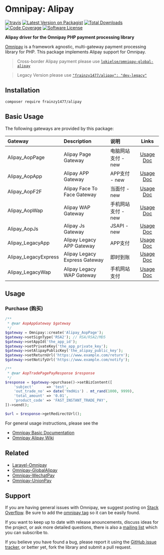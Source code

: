 # Omnipay: Alipay

[![travis][ico-travis]][link-travis]
[![Latest Version on Packagist][ico-version]][link-packagist]
[![Total Downloads][ico-downloads]][link-downloads]
[![Code Coverage][ico-code-coverage]][link-code-coverage]
[![Software License][ico-license]](LICENSE)


**Alipay driver for the Omnipay PHP payment processing library**

[Omnipay](https://github.com/omnipay/omnipay) is a framework agnostic, multi-gateway payment
processing library for PHP. This package implements Alipay support for Omnipay.

> Cross-border Alipay payment please use [`lokielse/omnipay-global-alipay`](https://github.com/lokielse/omnipay-global-alipay)
 
> Legacy Version please use [`"frainzy1477/alipay": "dev-legacy"`](https://github.com/frainzy1477/alipay/tree/legacy)

## Installation

    composer require frainzy1477/alipay

## Basic Usage

The following gateways are provided by this package:

| Gateway       	    		|         Description             |说明                 | Links |
|:---------------	    	|:---------------------------     |:---------         |:----------:|
| Alipay_AopPage 	    		| Alipay Page Gateway             |电脑网站支付 - new    | [Usage][link-wiki-aop-page] [Doc][link-doc-aop-page] |
| Alipay_AopApp 	    		| Alipay APP Gateway              |APP支付 - new    | [Usage][link-wiki-aop-app] [Doc][link-doc-aop-app] |
| Alipay_AopF2F 	    		| Alipay Face To Face Gateway     |当面付 - new         | [Usage][link-wiki-aop-f2f] [Doc][link-doc-aop-f2f] |
| Alipay_AopWap 	    		| Alipay WAP Gateway              |手机网站支付 - new     | [Usage][link-wiki-aop-wap] [Doc][link-doc-aop-wap] |
| Alipay_AopJs 	    		| Alipay Js Gateway              |JSAPI - new     | [Usage][link-wiki-aop-js] [Doc][link-doc-aop-js] |
| Alipay_LegacyApp 	    	| Alipay Legacy APP Gateway       |APP支付      | [Usage][link-wiki-legacy-app] [Doc][link-doc-legacy-app]      |
| Alipay_LegacyExpress 		| Alipay Legacy Express Gateway   |即时到账    | [Usage][link-wiki-legacy-express] [Doc][link-doc-legacy-express]|
| Alipay_LegacyWap      	| Alipay Legacy WAP Gateway   |手机网站支付     | [Usage][link-wiki-legacy-wap] [Doc][link-doc-legacy-wap]       |

## Usage

### Purchase (购买)

```php
/**
 * @var AopAppGateway $gateway
 */
$gateway = Omnipay::create('Alipay_AopPage');
$gateway->setSignType('RSA2'); // RSA/RSA2/MD5
$gateway->setAppId('the_app_id');
$gateway->setPrivateKey('the_app_private_key');
$gateway->setAlipayPublicKey('the_alipay_public_key');
$gateway->setReturnUrl('https://www.example.com/return');
$gateway->setNotifyUrl('https://www.example.com/notify');

/**
 * @var AopTradePagePayResponse $response
 */
$response = $gateway->purchase()->setBizContent([
    'subject'      => 'test',
    'out_trade_no' => date('YmdHis') . mt_rand(1000, 9999),
    'total_amount' => '0.01',
    'product_code' => 'FAST_INSTANT_TRADE_PAY',
])->send();

$url = $response->getRedirectUrl();
```

For general usage instructions, please see the

- [Omnipay Basic Documentation](https://github.com/thephpleague/omnipay)
- [Omnipay Alipay Wiki](https://github.com/frainzy1477/alipay/wiki)

## Related

- [Laravel-Omnipay](https://github.com/ignited/laravel-omnipay)
- [Omnipay-GlobalAlipay](https://github.com/lokielse/omnipay-global-alipay)
- [Omnipay-WechatPay](https://github.com/lokielse/omnipay-wechatpay)
- [Omnipay-UnionPay](https://github.com/lokielse/omnipay-unionpay)

## Support

If you are having general issues with Omnipay, we suggest posting on
[Stack Overflow](http://stackoverflow.com/). Be sure to add the
[omnipay tag](http://stackoverflow.com/questions/tagged/omnipay) so it can be easily found.

If you want to keep up to date with release anouncements, discuss ideas for the project,
or ask more detailed questions, there is also a [mailing list](https://groups.google.com/forum/#!forum/omnipay) which
you can subscribe to.

If you believe you have found a bug, please report it using the [GitHub issue tracker](https://github.com/frainzy1477/alipay/issues),
or better yet, fork the library and submit a pull request.

[ico-version]: https://img.shields.io/packagist/v/frainzy1477/alipay.svg
[ico-license]: https://img.shields.io/badge/license-MIT-brightgreen.svg
[ico-travis]: https://img.shields.io/travis/frainzy1477/alipay/master.svg
[ico-scrutinizer]: https://img.shields.io/scrutinizer/coverage/g/frainzy1477/alipay.svg
[ico-code-coverage]: https://img.shields.io/codecov/c/github/frainzy1477/alipay/master.svg
[ico-code-quality]: https://img.shields.io/scrutinizer/g/frainzy1477/alipay.svg
[ico-downloads]: https://img.shields.io/packagist/dt/frainzy1477/alipay.svg

[link-packagist]: https://packagist.org/packages/frainzy1477/alipay
[link-travis]: https://travis-ci.org/frainzy1477/alipay
[link-scrutinizer]: https://scrutinizer-ci.com/g/frainzy1477/alipay/code-structure
[link-code-coverage]: https://codecov.io/github/frainzy1477/alipay?branch=master
[link-code-quality]: https://scrutinizer-ci.com/g/frainzy1477/alipay
[link-downloads]: https://packagist.org/packages/frainzy1477/alipay
[link-author]: https://github.com/lokielse
[link-contributors]: ../../contributors

[link-wiki-aop-page]: https://github.com/frainzy1477/alipay/wiki/Aop-Page-Gateway
[link-wiki-aop-app]: https://github.com/frainzy1477/alipay/wiki/Aop-APP-Gateway
[link-wiki-aop-f2f]: https://github.com/frainzy1477/alipay/wiki/Aop-Face-To-Face-Gateway
[link-wiki-aop-wap]: https://github.com/frainzy1477/alipay/wiki/Aop-WAP-Gateway
[link-wiki-aop-js]: https://github.com/frainzy1477/alipay/wiki/Aop-JS-Gateway
[link-wiki-legacy-app]: https://github.com/frainzy1477/alipay/wiki/Legacy-APP-Gateway
[link-wiki-legacy-express]: https://github.com/frainzy1477/alipay/wiki/Legacy-Express-Gateway
[link-wiki-legacy-wap]: https://github.com/frainzy1477/alipay/wiki/Legacy-WAP-Gateway
[link-doc-aop-page]: https://doc.open.alipay.com/doc2/detail.htm?treeId=270&articleId=105901&docType=1
[link-doc-aop-app]: https://doc.open.alipay.com/docs/doc.htm?treeId=204&articleId=105051&docType=1
[link-doc-aop-f2f]: https://doc.open.alipay.com/docs/doc.htm?treeId=194&articleId=105072&docType=1
[link-doc-aop-wap]: https://doc.open.alipay.com/docs/doc.htm?treeId=203&articleId=105288&docType=1
[link-doc-aop-js]: https://myjsapi.alipay.com/jsapi/native/trade-pay.html
[link-doc-legacy-app]: https://doc.open.alipay.com/doc2/detail?treeId=59&articleId=103563&docType=1
[link-doc-legacy-express]: https://doc.open.alipay.com/docs/doc.htm?treeId=108&articleId=103950&docType=1
[link-doc-legacy-wap]: https://doc.open.alipay.com/docs/doc.htm?treeId=60&articleId=103564&docType=1